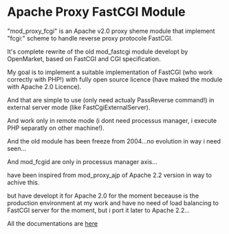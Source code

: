 Apache Proxy FastCGI Module
==============

"mod_proxy_fcgi" is an Apache v2.0 proxy sheme module that implement "fcgi:" scheme to handle reverse proxy protocole FastCGI.

It's complete rewrite of the old mod_fastcgi module developt by OpenMarket, based on FastCGI and CGI specification.

My goal is to implement a suitable implementation of FastCGI (who work correctly with PHP!) with fully open source licence (have maked the module with Apache 2.0 Licence).

And that are simple to use (only need actualy PassReverse command!) in external server mode (like FastCgiExternalServer).

And work only in remote mode (i dont need processus manager, i execute PHP separatly on other machine!).

And the old module has been freeze from 2004...no evolution in way i need seen...

And mod_fcgid are only in processus manager axis...

have been inspired from mod_proxy_ajp of Apache 2.2 version in way to achive this.

but have developt it for Apache 2.0 for the moment beceause is the production environment at my work and have no need of load balancing to FastCGI server for the moment, but i port it later to Apache 2.2...

All the documentations are [here](http://zenprojects.github.io/Apache-Proxy-FastCGI-Module/)

